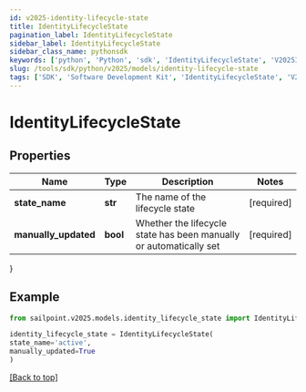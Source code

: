 ```yaml
---
id: v2025-identity-lifecycle-state
title: IdentityLifecycleState
pagination_label: IdentityLifecycleState
sidebar_label: IdentityLifecycleState
sidebar_class_name: pythonsdk
keywords: ['python', 'Python', 'sdk', 'IdentityLifecycleState', 'V2025IdentityLifecycleState'] 
slug: /tools/sdk/python/v2025/models/identity-lifecycle-state
tags: ['SDK', 'Software Development Kit', 'IdentityLifecycleState', 'V2025IdentityLifecycleState']
---
```


# IdentityLifecycleState


## Properties

Name | Type | Description | Notes
------------ | ------------- | ------------- | -------------
**state_name** | **str** | The name of the lifecycle state | [required]
**manually_updated** | **bool** | Whether the lifecycle state has been manually or automatically set | [required]
}

## Example

```python
from sailpoint.v2025.models.identity_lifecycle_state import IdentityLifecycleState

identity_lifecycle_state = IdentityLifecycleState(
state_name='active',
manually_updated=True
)

```
[[Back to top]](#) 

